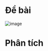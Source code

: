 # Đề bài
![image](https://github.com/VanHoang110802/Competitive_Programming/assets/108053955/a635939a-8f43-4121-bc69-0b23a5eef0e6)

# Phân tích
